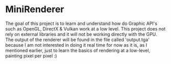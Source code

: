 # MiniRenderer
The goal of this project is to learn and understand how do Graphic API's such as OpenGL, DirectX & Vulkan work at a low level.
This project does not rely on external libraries and it will not be working directly with the GPU. The output of the renderer will be found in the file called
'output.tga' because I am not interested in doing it real time for now as it is, as I mentioned earlier, just to learn the basics of rendering at a low-level, painting pixel per pixel :)
